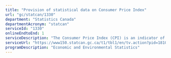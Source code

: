 ```yaml
---
title: "Provision of statistical data on Consumer Price Index"
url: "gc/statcan/1330"
department: "Statistics Canada"
departmentAcronym: "statcan"
serviceId: "1330"
onlineEndtoEnd: 1
serviceDescription: "The Consumer Price Index (CPI) is an indicator of changes in consumer prices experienced by Canadians. It is obtained by comparing, over time, the cost of a fixed basket of goods and services purchased by consumers. Since the basket contains goods and services of unchanging or equivalent quantity and quality, the index reflects only pure price change. The CPI is widely used as an indicator of the change in the general level of consumer prices or the rate of inflation. The All-items CPI, various aggregate indexes as well as special aggregate indexes are produced and published each month for Canada, the provinces, Whitehorse, and Yellowknife. The All-item CPI and the shelter index are produced and published for sixteen cities. The monthly CPI series for the eight major aggregates and a few special aggregates at the Canada level are also available seasonally adjusted. Each year with the release of the December CPI data in January, annual average indexes are produced for all of the published monthly indexes. Inter-city indexes of price differentials of consumer goods and services are produced and published once a year for eleven cities. In addition to indexes year-over-year and monthly percent changes are disseminated for all published series. Finally, average retail prices for food and other selected items for Canada and average retail gasoline and fuel oil prices for eighteen cities  are estimated and published monthly."
serviceUrl: "https://www150.statcan.gc.ca/t1/tbl1/en/tv.action?pid=1810025601,https://www150.statcan.gc.ca/t1/tbl1/en/tv.action?pid=1810000401,https://www150.statcan.gc.ca/t1/tbl1/en/tv.action?pid=1810025901"
programDescription: "Economic and Environmental Statistics"
---
```

